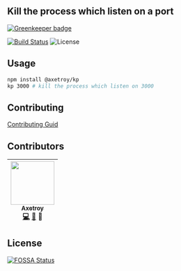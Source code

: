 ## Kill the process which listen on a port

[![Greenkeeper badge](https://badges.greenkeeper.io/axetroy/kp.svg)](https://greenkeeper.io/)

[![Build Status](https://travis-ci.org/axetroy/Github.svg?branch=master)](https://travis-ci.org/axetroy/Github)
![License](https://img.shields.io/badge/license-Apache-green.svg)

## Usage

```bash
npm install @axetroy/kp
kp 3000 # kill the process which listen on 3000
```

## Contributing

[Contributing Guid](https://github.com/axetroy/Github/blob/master/CONTRIBUTING.md)

## Contributors

<!-- ALL-CONTRIBUTORS-LIST:START - Do not remove or modify this section -->
| [<img src="https://avatars1.githubusercontent.com/u/9758711?v=3" width="100px;"/><br /><sub>Axetroy</sub>](http://axetroy.github.io)<br />[💻](https://github.com/axetroy/kp/commits?author=axetroy) [🐛](https://github.com/axetroy/kp/issues?q=author%3Aaxetroy) 🎨 |
| :---: |
<!-- ALL-CONTRIBUTORS-LIST:END -->

## License

[![FOSSA Status](https://app.fossa.io/api/projects/git%2Bgithub.com%2Faxetroy%2Fkp.svg?type=large)](https://app.fossa.io/projects/git%2Bgithub.com%2Faxetroy%2Fkp?ref=badge_large)
